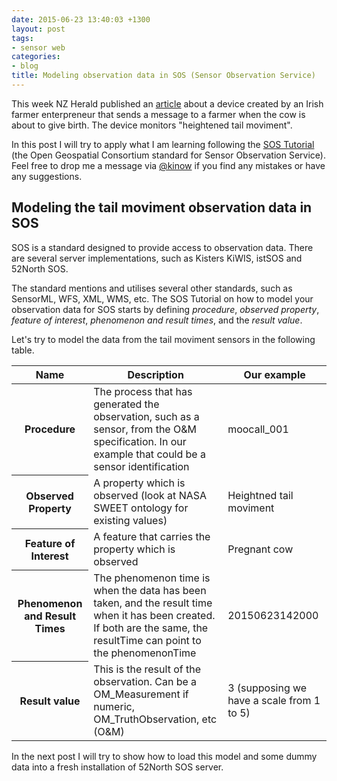 ```yaml
---
date: 2015-06-23 13:40:03 +1300
layout: post
tags:
- sensor web
categories:
- blog
title: Modeling observation data in SOS (Sensor Observation Service)
---
```


This week NZ Herald published an [article](http://www.nzherald.co.nz/technology/news/article.cfm?c_id=5&objectid=11469418)
about a device created by an Irish farmer enterpreneur that sends a message to a farmer when the cow is about to give birth.
The device monitors "heightened tail moviment".

In this post I will try to apply what I am learning following the [SOS Tutorial](http://www.ogcnetwork.net/SOS_2_0/tutorial)
(the Open Geospatial Consortium standard for Sensor Observation Service). Feel free to drop me a message via
[@kinow](https://twitter.com/kinow) if you find any mistakes or have any suggestions.

## Modeling the tail moviment observation data in SOS

SOS is a standard designed to provide access to observation data. There are several server implementations, such as Kisters KiWIS, 
istSOS and 52North SOS.

The standard mentions and utilises several other standards, such as SensorML, WFS, XML, WMS, etc. The SOS Tutorial on
how to model your observation data for SOS starts by defining *procedure*, *observed property*, *feature of interest*,
*phenomenon and result times*, and the *result value*.

Let's try to model the data from the tail moviment sensors in the following table.

<table class="table table-bordered">
<thead>
<tr>
<th>Name</th>
<th>Description</th>
<th>Our example</th>
</tr>
</thead>
<tbody>
<tr>
<th>Procedure</th>
<td>The process that has generated the observation, such as a sensor, from the O&M specification. In our example that could be a sensor identification</td>
<td>moocall_001</td>
</tr>
<tr>
<th>Observed Property</th>
<td>A property which is observed (look at NASA SWEET ontology for existing values)</td>
<td>Heightned tail moviment</td>
</tr>
<tr>
<th>Feature of Interest</th>
<td>A feature that carries the property which is observed</td>
<td>Pregnant cow</td>
</tr>
<tr>
<th>Phenomenon and Result Times</th>
<td>The phenomenon time is when the data has been taken, and the result time when it has been created. If both are the same, the resultTime can point to the phenomenonTime</td>
<td>20150623142000</td>
</tr>
<tr>
<th>Result value</th>
<td>This is the result of the observation. Can be a OM_Measurement if numeric, OM_TruthObservation, etc (O&M)</td>
<td>3 (supposing we have a scale from 1 to 5)</td>
</tr>
</tbody>
</table>

In the next post I will try to show how to load this model and some dummy data into a fresh installation of
52North SOS server.
